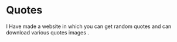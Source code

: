 # Quotes
I Have made a website in which you can get random quotes and can download various quotes images .

